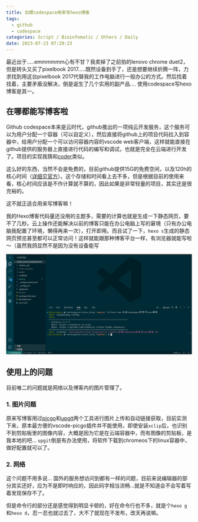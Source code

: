 ```yaml
---
title: 白嫖codespace用来写hexo博客
tags:
  - github
  - codespace
categories: Script / Bioinfomatic / Others / Daily
date: 2023-07-23 07:29:23
---
```


<!-- 摘要部分 -->
<!-- more -->


最近出于.....emmmmmm心有不甘？我卖掉了之前拍的lenovo chrome duet2，但是转头又买了pixelbook 2017.....既然设备到手了，还是想要继续折腾一阵，力求找到用这台pixelbook 2017代替我的工作电脑进行一般办公的方式。然后找着找着，主要矛盾没解决，倒是诞生了几个实用的副产品.... 使用codespace写hexo博客是其一。

<!-- more -->

## 在哪都能写博客啦
Github codespace本来是云时代，github推出的一项纯云开发服务，这个服务可以为用户分配一个容器（可以自定义），然后直接将github上的项目代码拉入到容器中，给用户分配一个可以访问容器内容的vscode web客户端，这样就能直接在github提供的服务器上直接进行代码的编写和调试，也就是完全在云端进行开发了。项目的实现我猜和[coder](https://github.com/googlecreativelab/coder)类似。

这么好的东西，当然不会是免费的，目前github提供15G的免费空间，以及120h的核心时间（[详细见官方](https://docs.github.com/zh/billing/managing-billing-for-github-codespaces/about-billing-for-github-codespaces)）。这个存储和时间看上去不多，但是根据目前的使用来看，核心时间应该是不作计算就不算的，因此如果是非常轻量的项目，其实还是很充裕的。

这不就正适合用来写博客嘛！

我的Hexo博客代码量还没用的主题多，需要的计算也就是生成一下静态网页，要不了几秒。云上操作还能解决以前的博客只能在办公电脑上写的窘境（只有办公电脑我配置了环境，懒得再来一次），打开即用。而且试了一下，`hexo s`生成的静态网页预览甚至都可以正常访问！这样就能跟那种博客平台一样，有浏览器就能写啦～（虽然我鸽显然不是因为没有设备能写

![ui](https://raw.githubusercontent.com/SilenWang/Gallary/master/2023/07/upgit_20230723_1690102891.png)

## 使用上的问题

目前唯二的问题就是网络以及博客内的图片管理了。

### 1. 图片问题

原来写博客用过[picgo]()和[upgit](https://github.com/pluveto/upgit)两个工具进行图片上传和自动链接获取，目前实测下来，原本最方便的vscode-picgo插件并不能使用，即使安装`xclip`后，也识别不到剪贴板里的图像内容，大概是因为它是在云端容器中，而有图像的剪贴板，是我本地的吧... `upgit`倒是有办法使用，将软件下载到chromeos下的linux容器中，做好配置就可以了。 

### 2. 网络

这个问题不用多说... 国外的服务想访问到都有一样的问题，目前来说编辑器的部分其实还好，应为不是即时响应的，因此码字相当流畅...就是不知道会不会写着写着发现保存不了。

但是命令行的部分还是感觉得到明显卡顿的，好在命令行也不多，就是个`hexo g`和`hexo d`，忍一忍也就过去了，大不了就现在不发布，改天再说嘛。
